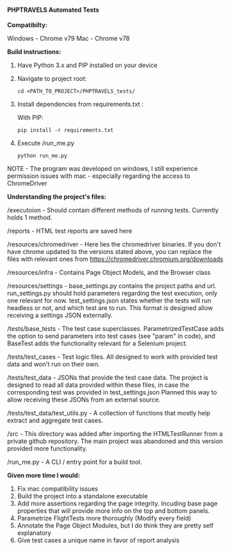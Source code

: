 #### PHPTRAVELS Automated Tests

**Compatibilty:**

Windows - Chrome v79
Mac - Chrome v78


**Build instructions:**
1. Have Python 3.x and PIP installed on your device
2. Navigate to project root:

    `cd <PATH_TO_PROJECT>/PHPTRAVELS_tests/`
    
3. Install dependencies from requirements.txt :
    
    With PIP:
    
    `pip install -r requirements.txt`
 
 4. Execute /run_me.py
 
     `python run_me.py`

NOTE - The program was developed on windows, I still experience permission issues with mac - especially regarding the access to ChromeDriver



 
 **Understanding the project's files:**
 
 /executoion - Should contain different methods of running tests. Currently holds 1 method.
 
 /reports - HTML test reports are saved here
 
  /resources/chromedriver - Here lies the chromedriver binaries. If you don't have chrome updated to the versions stated above,
  you can replace the files with relevant ones from https://chromedriver.chromium.org/downloads

 /resources/infra - Contains Page Object Models, and the Browser class
 
 /resources/settings - base_settings.py contains the project paths and url. run_settings.py should hold parameters regarding the test execution, only one relevant for  now.
 test_settings.json states whether the tests will run headless or not, and which test are to run.
 This format is designed allow receiving a settings JSON externally.
 
 /tests/base_tests - The test case superclasses. ParametrizedTestCase adds the option to send parameters into test cases (see "param" in code),
 and BaseTest adds the functionality relevant for a Selenium project.
 
 /tests/test_cases - Test logic files. All designed to work with provided test data and won't run on their own.
 
 /tests/test_data - JSONs that provide the test case data. The project is designed to read all data provided within these files, in case the corresponding test was provided in test_settings.json
 Planned this way to allow receiving these JSONs from an external source.
 
 /tests/test_data/test_utils.py - A collection of functions that mostly help extract and aggregate test cases.
 
 /src - This directory was added after importing the HTMLTestRunner from a private github repository. The main project was abandoned and this version provided more functionality.
 
 /run_me.py - A CLI / entry point for a build tool.
 
 **Given more time I would:**
 
1. Fix mac compatibility issues
2. Build the project into a standalone executable
3. Add more assertions regarding the page integrity. Incuding base page properties that will provide more info on the top and bottom panels.
4. Parametrize FlightTests more thoroughly (Modify every field)
5. Annotate the Page Object Modules, but I do think they are pretty self explanatory
6. Give test cases a unique name in favor of report analysis
 
 
 
 
 